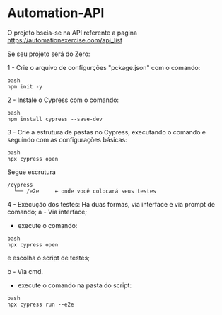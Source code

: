 # Automation-API
O projeto bseia-se na API referente a pagina https://automationexercise.com/api_list

Se seu projeto será do Zero:

1 - Crie o arquivo de configurções "pckage.json" com o comando:
```
bash
npm init -y
```

2 - Instale o Cypress com o comando:
```
bash
npm install cypress --save-dev
```
3 - Crie a estrutura de pastas no Cypress, executando o comando e seguindo com as configurações básicas:
```
bash
npx cypress open
```
Segue escrutura
```
/cypress
  └── /e2e     ← onde você colocará seus testes
```

4 - Execução dos testes:
Há duas formas, via interface e via prompt de comando;
a - Via interface;
- execute o comando:
```
bash
npx cypress open
``` 
e escolha o script de testes;

b - Via cmd.
- execute o comando na pasta do script:
```
bash
npx cypress run --e2e
```
